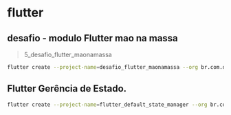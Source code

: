 # flutter

## desafio - modulo Flutter mao na massa

> 5_desafio_flutter_maonamassa

```bash
flutter create --project-name=desafio_flutter_maonamassa --org br.com.danielmorita --platforms android,ios -a kotlin -i swift ./desafio_flutter_maonamassa
```

## Flutter Gerência de Estado.


```bash
flutter create --project-name=flutter_default_state_manager --org br.com.danielmorita --platforms android,ios -a kotlin -i swift ./flutter_default_state_manager
```
